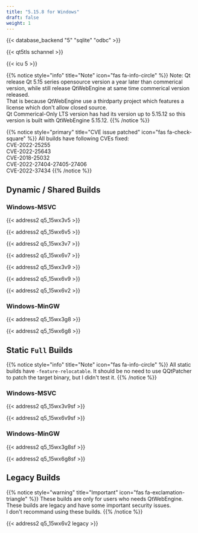 ```yaml
---
title: "5.15.8 for Windows"
draft: false
weight: 1
---
```


{{< database_backend "5" "sqlite" "odbc" >}}

{{< qt5tls schannel >}}

{{< icu 5 >}}

{{% notice style="info" title="Note"  icon="fas fa-info-circle" %}}
Note: Qt release Qt 5.15 series opensource version a year later than commerical version, while still release QtWebEngine at same time commerical version released.  
That is because QtWebEngine use a thirdparty project which features a license which don't allow closed source.  
Qt Commerical-Only LTS version has had its version up to 5.15.12 so this version is built with QtWebEngine 5.15.12.
{{% /notice %}}

{{% notice style="primary" title="CVE issue patched" icon="fas fa-check-square" %}}
All builds have following CVEs fixed:  
CVE-2022-25255  
CVE-2022-25643  
CVE-2018-25032  
CVE-2022-27404-27405-27406  
CVE-2022-37434
{{% /notice %}}

## Dynamic / Shared Builds

### Windows-MSVC

{{< address2 q5_15wx3v5 >}}

{{< address2 q5_15wx6v5 >}}

{{< address2 q5_15wx3v7 >}}

{{< address2 q5_15wx6v7 >}}

{{< address2 q5_15wx3v9 >}}

{{< address2 q5_15wx6v9 >}}

{{< address2 q5_15wx6v2 >}}

### Windows-MinGW

{{< address2 q5_15wx3g8 >}}

{{< address2 q5_15wx6g8 >}}

## Static `Full` Builds

{{% notice style="info" title="Note"  icon="fas fa-info-circle" %}}
All static builds have `-feature-relocatable`. It should be no need to use QQtPatcher to patch the target binary, but I didn't test it.
{{% /notice %}}

### Windows-MSVC

{{< address2 q5_15wx3v9sf >}}

{{< address2 q5_15wx6v9sf >}}

### Windows-MinGW

{{< address2 q5_15wx3g8sf >}}

{{< address2 q5_15wx6g8sf >}}

## Legacy Builds

{{% notice style="warning" title="Important" icon="fas fa-exclamation-triangle" %}}
These builds are only for users who needs QtWebEngine.  
These builds are legacy and have some important security issues.  
I don't recommand using these builds.
{{% /notice %}}

{{< address2 q5_15wx6v2 legacy >}}
